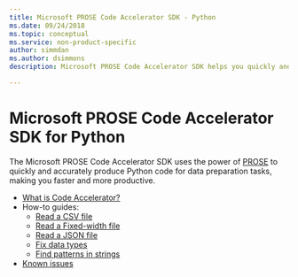 ```yaml
---
title: Microsoft PROSE Code Accelerator SDK - Python
ms.date: 09/24/2018
ms.topic: conceptual
ms.service: non-product-specific
author: simmdan
ms.author: dsimmons
description: Microsoft PROSE Code Accelerator SDK helps you quickly and accurately produce Python code for data preparation tasks.

---
```


# Microsoft PROSE Code Accelerator SDK for Python

The Microsoft PROSE Code Accelerator SDK uses the power of [PROSE](https://microsoft.github.io/prose) to quickly and accurately produce Python
code for data preparation tasks, making you faster and more productive.

* [What is Code Accelerator?](overview.md)
* How-to guides:
    * [Read a CSV file](readcsv.md)
    * [Read a Fixed-width file](readfixedwidth.md)
    * [Read a JSON file](readjson.md)
    * [Fix data types](fixdatatypes.md)
    * [Find patterns in strings](findpatterns.md)
* [Known issues](knownissues.md)